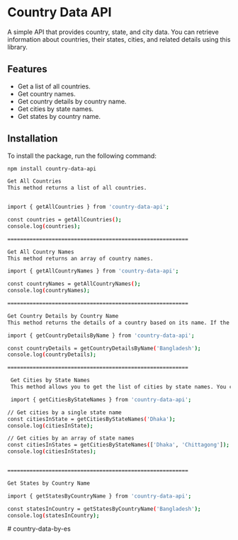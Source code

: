 # Country Data API

A simple API that provides country, state, and city data. You can retrieve information about countries, their states, cities, and related details using this library.

## Features

- Get a list of all countries.
- Get country names.
- Get country details by country name.
- Get cities by state names.
- Get states by country name.

## Installation

To install the package, run the following command:

```bash
npm install country-data-api

Get All Countries
This method returns a list of all countries.


import { getAllCountries } from 'country-data-api';

const countries = getAllCountries();
console.log(countries);

=========================================================

Get All Country Names
This method returns an array of country names.

import { getAllCountryNames } from 'country-data-api';

const countryNames = getAllCountryNames();
console.log(countryNames);

=========================================================

Get Country Details by Country Name
This method returns the details of a country based on its name. If the country is found, it returns the details; otherwise, it returns undefined.

import { getCountryDetailsByName } from 'country-data-api';

const countryDetails = getCountryDetailsByName('Bangladesh');
console.log(countryDetails);

=========================================================

 Get Cities by State Names
 This method allows you to get the list of cities by state names. You can pass a single state name or an array of state names.

 import { getCitiesByStateNames } from 'country-data-api';

// Get cities by a single state name
const citiesInState = getCitiesByStateNames('Dhaka');
console.log(citiesInState);

// Get cities by an array of state names
const citiesInStates = getCitiesByStateNames(['Dhaka', 'Chittagong']);
console.log(citiesInStates);


=========================================================

Get States by Country Name

import { getStatesByCountryName } from 'country-data-api';

const statesInCountry = getStatesByCountryName('Bangladesh');
console.log(statesInCountry);


```
#   c o u n t r y - d a t a - b y - e s  
 